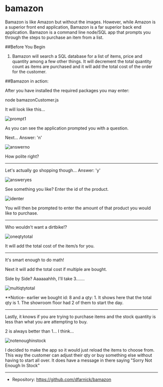 # bamazon
Bamazon is like Amazon but without the images. However, while Amazon is a superior front end application, Bamazon is a far superior back end application. Bamazon is a command line node/SQL app that prompts you through the steps to purchase an item from a list.

##Before You Begin

1. Bamazon will search a SQL database for a list of items, price and quantity among a few other things. It will decrement the total quantity count as items are purchased and it will add the total cost of the order for the customer.

##Bamazon in action:

After you have installed the required packages you may enter:

node bamazonCustomer.js

It will look like this...

![prompt1](https://user-images.githubusercontent.com/46286683/53615154-4501d700-3ba2-11e9-8055-b9166eccb879.PNG)

As you can see the application prompted you with a question. 

Next... Answer: 'n'

![answerno](https://user-images.githubusercontent.com/46286683/53615160-47fcc780-3ba2-11e9-88a4-ced10508c992.PNG)

How polite right? 

---------------------------------------------------------------------------------------------------------

Let's actually go shopping though...
Answer: 'y'

![answeryes](https://user-images.githubusercontent.com/46286683/53615162-4a5f2180-3ba2-11e9-8ca4-f66b4514aadc.PNG)

See something you like? Enter the id of the product.

![identer](https://user-images.githubusercontent.com/46286683/53615306-ef79fa00-3ba2-11e9-9c45-82afc7386e16.PNG)

You will then be prompted to enter the amount of that product you would like to purchase.

---------------------------------------------------------------------------------------------------------

Who wouldn't want a dirtbike!?

![oneqtytotal](https://user-images.githubusercontent.com/46286683/53615323-fc96e900-3ba2-11e9-93af-68666af851d6.PNG)

It will add the total cost of the item/s for you.

---------------------------------------------------------------------------------------------------------

It's smart enough to do math!

Next it will add the total cost if multiple are bought.

Side by Side? Aaaaaahhh, I'll take 3.......

![multiqtytotal](https://user-images.githubusercontent.com/46286683/53615327-fe60ac80-3ba2-11e9-9f76-d4a4e6f60ac6.PNG)

**Notice- earlier we bought id: 8 and a qty: 1. It shows here that the total qty is 1. The showroom floor had 2 of them to start the day.

---------------------------------------------------------------------------------------------------------

Lastly, it knows if you are trying to purchase items and the stock quantity is less than what you are attempting to buy.

2 is always better than 1... I think...

![notenoughinstock](https://user-images.githubusercontent.com/46286683/53615310-f30d8100-3ba2-11e9-8484-dadbb09fa2bf.PNG)

I decided to make the app so it would just reload the items to choose from. This way the customer can adjust their qty or buy something else without having to start all over. It does have a message in there saying "Sorry Not Enough In Stock"

---------------------------------------------------------------------------------------------------------

- Repository: https://github.com/dfarnick/bamazon